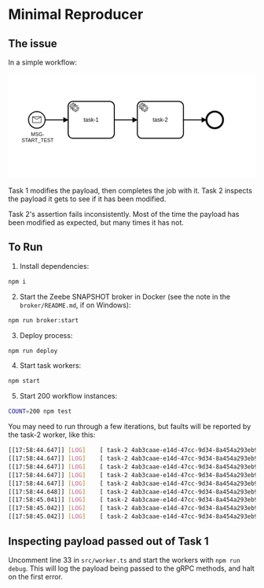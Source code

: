 # Minimal Reproducer

## The issue

In a simple workflow:

![](img/workflow.png)

Task 1 modifies the payload, then completes the job with it. Task 2 inspects the payload it gets to see if it has been modified.

Task 2's assertion fails inconsistently. Most of the time the payload has been modified as expected, but many times it has not.

## To Run

1. Install dependencies:
```bash
npm i
```
2. Start the Zeebe SNAPSHOT broker in Docker (see the note in the `broker/README.md`, if on Windows):
```bash
npm run broker:start
```
3. Deploy process:
```bash
npm run deploy
```
4. Start task workers:
```bash
npm start
```
5. Start 200 workflow instances:
```bash
COUNT=200 npm test
```

You may need to run through a few iterations, but faults will be reported by the task-2 worker, like this:

```bash
[[17:58:44.647]] [LOG]    [ task-2 4ab3caae-e14d-47cc-9d34-8a454a293eb9 ] > Iteration 1163 - key1 not modified
[[17:58:44.647]] [LOG]    [ task-2 4ab3caae-e14d-47cc-9d34-8a454a293eb9 ] > Iteration 1163 - key2 not added
[[17:58:44.647]] [LOG]    [ task-2 4ab3caae-e14d-47cc-9d34-8a454a293eb9 ] > Fault Count: 139/1163
[[17:58:44.647]] [LOG]    [ task-2 4ab3caae-e14d-47cc-9d34-8a454a293eb9 ] > Iteration 1164 - key1 not modified
[[17:58:44.647]] [LOG]    [ task-2 4ab3caae-e14d-47cc-9d34-8a454a293eb9 ] > Iteration 1164 - key2 not added
[[17:58:44.648]] [LOG]    [ task-2 4ab3caae-e14d-47cc-9d34-8a454a293eb9 ] > Fault Count: 140/1164
[[17:58:45.041]] [LOG]    [ task-2 4ab3caae-e14d-47cc-9d34-8a454a293eb9 ] > Iteration 1200 - key1 not modified
[[17:58:45.042]] [LOG]    [ task-2 4ab3caae-e14d-47cc-9d34-8a454a293eb9 ] > Iteration 1200 - key2 not added
[[17:58:45.042]] [LOG]    [ task-2 4ab3caae-e14d-47cc-9d34-8a454a293eb9 ] > Fault Count: 141/1200
```

## Inspecting payload passed out of Task 1

Uncomment line 33 in `src/worker.ts` and start the workers with `npm run debug`. This will log the payload being passed to the gRPC methods, and halt on the first error.